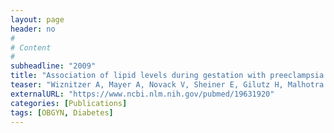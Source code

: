 ```yaml
---
layout: page
header: no
#
# Content
#
subheadline: "2009"
title: "Association of lipid levels during gestation with preeclampsia and gestational diabetes mellitus: a population-based study."
teaser: "Wiznitzer A, Mayer A, Novack V, Sheiner E, Gilutz H, Malhotra A, Novack L."
externalURL: "https://www.ncbi.nlm.nih.gov/pubmed/19631920"
categories: [Publications]
tags: [OBGYN, Diabetes]
---
```

